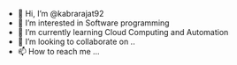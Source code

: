 - 👋 Hi, I’m @kabrarajat92
- 👀 I’m interested in Software programming 
- 🌱 I’m currently learning Cloud Computing and Automation
- 💞️ I’m looking to collaborate on ..
- 📫 How to reach me ...

<!---
kabrarajat92/kabrarajat92 is a ✨ special ✨ repository because its `README.md` (this file) appears on your GitHub profile.
You can click the Preview link to take a look at your changes.
--->
